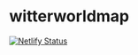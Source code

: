 # witterworldmap

[![Netlify Status](https://api.netlify.com/api/v1/badges/802a3d2d-3d33-48e6-b7b6-4fe9d674effd/deploy-status)](https://app.netlify.com/sites/compassionate-shirley-bf75fb/deploys)
